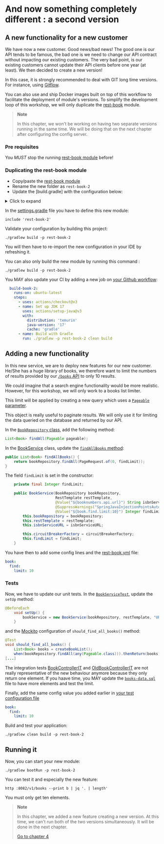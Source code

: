 # And now something completely different : a second version

## A new functionality for a new customer

We have now a new customer. Good news/bad news!
The good one is our API tends to be famous, the bad one is we need to change our API contract without impacting our
existing customers.
The very bad point, is our existing customers cannot update their API clients before one year (at least).
We then decided to create a new version!

In this case, it is strongly recommended to deal with GIT long time versions.
For instance, using [Gitflow](https://www.atlassian.com/git/tutorials/comparing-workflows/gitflow-workflow).

You can also use and ship Docker images built on top of this workflow to facilitate the deployment of module's versions.
To simplify the development loop of this workshop, we will only duplicate the [rest-book](../rest-book) module.

> **Note**
>
> In this chapter, we won't be working on having two separate versions running in the same time.
> We will be doing that on the next chapter after configuring the config server. 

### Pre requisites

You *MUST* stop the running [rest-book module](../rest-book) before!

### Duplicating the rest-book module

* Copy/paste the [rest-book module](../rest-book)
* Rename the new folder as ``rest-book-2``
* Update the [build.gradle] with the configuration below:

<details>
<summary>Click to expand</summary>

```groovy
project(':rest-book-2') {
    apply plugin: 'org.openapi.generator'
    dependencies {
        implementation 'org.springframework.boot:spring-boot-starter-data-jpa'
        runtimeOnly 'org.postgresql:postgresql'
        testImplementation 'com.h2database:h2'
        implementation 'org.springframework.boot:spring-boot-starter-web'
        implementation 'org.springframework.boot:spring-boot-starter-validation'
        implementation 'org.springframework.cloud:spring-cloud-starter-circuitbreaker-resilience4j'
        implementation 'org.springframework.cloud:spring-cloud-starter-config'
        implementation 'io.github.resilience4j:resilience4j-spring-boot2'
        implementation "org.springdoc:springdoc-openapi-starter-webmvc-ui:${springdocVersion}"
        implementation 'com.fasterxml.jackson.core:jackson-annotations'
        implementation "org.mapstruct:mapstruct:${mapstructVersion}"
        annotationProcessor "org.mapstruct:mapstruct-processor:${mapstructVersion}"
    }
    openApiValidate {
        inputSpec = "$projectDir/src/main/resources/openapi.yml".toString()
        recommend = true
    }
    openApiGenerate {
        generatorName = "spring"
        library = "spring-boot"
        modelNameSuffix = "Dto"
        inputSpec = "$projectDir/src/main/resources/openapi.yml".toString()
        outputDir = "$buildDir/generated".toString()
        apiPackage = "info.touret.bookstore.spring.book.generated.controller"
        invokerPackage = "info.touret.bookstore.spring.book.generated.invoker"
        modelPackage = "info.touret.bookstore.spring.book.generated.dto"
        configOptions = [
                dateLibrary          : "java8",
                java8                : "true"
                openApiNullable      : "false",
                documentationProvider: "springdoc",
                useBeanValidation    : "true",
                interfaceOnly        : "true",
                useSpringBoot3       : "true"
        ]
    }
    tasks.withType(JavaCompile) {
        options.compilerArgs = [
                '-Amapstruct.suppressGeneratorTimestamp=true',
                '-Amapstruct.suppressGeneratorVersionInfoComment=true',
                '-Amapstruct.defaultComponentModel=spring'
        ]
    }

    springBoot {
        mainClass = "info.touret.bookstore.spring.RestBookstoreApplication"
    }
    sourceSets.main.java.srcDirs += "$buildDir/generated/src/main/java".toString()
    compileJava.dependsOn 'openApiGenerate'
}

```

</details>

In the [settings.gradle](../settings.gradle) file you have to define this new module:

```properties
include 'rest-book-2'
```

Validate your configuration by building this project:

```jshelllanguage
./gradlew build -p rest-book-2
```

You will then have to re-import the new configuration in your IDE by refreshing it.

You can also only build the new module by running this command :

```jshelllanguage
./gradlew build -p rest-book-2
```

You MAY also update your CI by adding a new job on [your Github workflow](../.github/workflows/build.yml):

```yaml
  build-book-2:
    runs-on: ubuntu-latest
    steps:
      - uses: actions/checkout@v3
      - name: Set up JDK 17
        uses: actions/setup-java@v3
        with:
          distribution: 'temurin'
          java-version: '17'
          cache: 'gradle'
      - name: Build with Gradle
        run: ./gradlew -p rest-book-2 clean build
```


## Adding a new functionality

In this new service, we are to deploy new features for our new customer. He/She has a huge library of books, we therefore want to
limit the numbers of results provided by our [``/books`` API](../rest-book/src/main/java/info/touret/bookstore/spring/book/controller/BookController.java) to only 10 results.

We could imagine that a search engine functionality would be more realistic. 
However, for this workshop, we will only work to a books list limiter. 

This limit will be applied by creating a new query which uses a [``Pageable`` parameter](https://docs.spring.io/spring-data/commons/docs/current/api/org/springframework/data/domain/Pageable.html).

This object is really useful to paginate results. We will only use it for limiting the data queried on the database and returned by our API.

In the [``BookRepository`` class](../rest-book-2/src/main/java/info/touret/bookstore/spring/book/repository/BookRepository.java), add the following method:

```java
List<Book> findAll(Pageable pageable);
```

In the [BookService](../rest-book-2/src/main/java/info/touret/bookstore/spring/book/service/BookService.java) class, update the [``findAllBooks`` method](../rest-book-2/src/main/java/info/touret/bookstore/spring/book/service/BookService.java):

```java
public List<Book> findAllBooks() {
    return bookRepository.findAll(PageRequest.of(0, findLimit));
}
```

The field ``findLimit`` is set in the constructor:

```java
    private final Integer findLimit;

    public BookService(BookRepository bookRepository,
                       RestTemplate restTemplate,
                       @Value("${booknumbers.api.url}") String isbnServiceURL,
                       @SuppressWarnings("SpringJavaInjectionPointsAutowiringInspection") CircuitBreakerFactory circuitBreakerFactory,
                       @Value("${book.find.limit:10}") Integer findLimit) {
        this.bookRepository = bookRepository;
        this.restTemplate = restTemplate;
        this.isbnServiceURL = isbnServiceURL;

        this.circuitBreakerFactory = circuitBreakerFactory;
        this.findLimit = findLimit;
    }


```

You have then to add some config lines and the [rest-book.yml](../config-server/src/main/resources/config/rest-book.yml) file:

```yaml
book:
  find:
    limit: 10
```

### Tests

Now, we have to update our unit tests. 
In the [``BookServiceTest``](../rest-book-2/src/test/java/info/touret/bookstore/spring/book/service/BookServiceTest.java), update the ``setUp`` method:

```java
@BeforeEach
    void setUp() {
        bookService = new BookService(bookRepository, restTemplate, "URL", circuitBreakerFactory,10);
    }
```
and the [Mockito](https://site.mockito.org/) configuration of ``should_find_all_books()`` method:

```java
@Test
void should_find_all_books() {
    List<Book> books = createBookList();
    when(bookRepository.findAll(any(Pageable.class))).thenReturn(books);
[...]
```

The integration tests [BookControllerIT](../rest-book-2/src/test/java/info/touret/bookstore/spring/book/controller/BookControllerIT.java) and [OldBookControllerIT](../rest-book-2/src/test/java/info/touret/bookstore/spring/book/controller/OldBookControllerIT.java) are not really representative of the new behaviour anymore because they only return one element.
If you haave time, you MAY update the [``books-data.sql``](../rest-book-2/src/test/resources/books-data.sql) file to have more elements and test the limit.

Finally, add the same config value you added earlier in [your test configuration file](../rest-book-2/src/test/resources/application.yml)

```yaml
book:
  find:
    limit: 10
```

Build and test your application:

```jshelllanguage
./gradlew clean build -p rest-book-2
```

## Running it

Now, you can start your new module:

```jshelllanguage
./gradlew bootRun -p rest-book-2
```

You can test it and especially the new feature:

```jshelllanguage
http :8082/v1/books --print b | jq '. | length'
```

You must only get ten elements.

> **Note**
>
> In this chapter, we added a new feature creating a new version. 
> At this time, we can't run both of the two versions simultaneously. It will be done in the next chapter.
> 
> [Go to chapter 4](04-scm.md)
